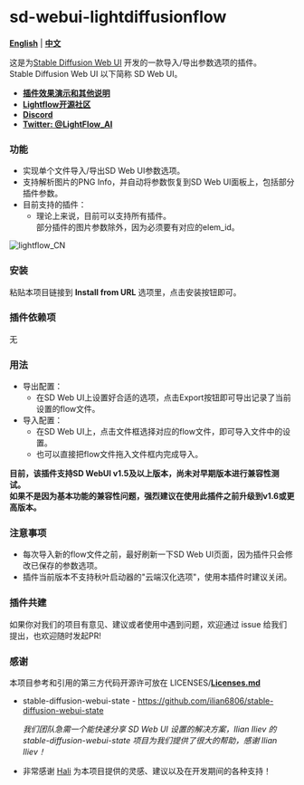 <p float="left">
    <img alt="" src="https://img.shields.io/badge/JavaScript-323330?style=for-the-badge&logo=javascript&logoColor=F7DF1E" />
    <img alt="" src="https://img.shields.io/badge/Python-FFD43B?style=for-the-badge&logo=python&logoColor=blue" />
</p>

# sd-webui-lightdiffusionflow

[**English**](./README.md) | [**中文**](./README_CN.md)

这是为[Stable Diffusion Web UI](https://github.com/AUTOMATIC1111/stable-diffusion-webui) 开发的一款导入/导出参数选项的插件。  
Stable Diffusion Web UI 以下简称 SD Web UI。  
* [**插件效果演示和其他说明**](https://fvkij7wuqx9.feishu.cn/docx/HgZndihraotmmzxFni7cFZISnvb)  
* [**Lightflow开源社区**](https://www.lightflow.ai/)
* [**Discord**](https://discord.gg/CaD4mchHxW)  
* [**Twitter: @LightFlow_AI**](https://twitter.com/LightFlow_AI)  

### 功能

* 实现单个文件导入/导出SD Web UI参数选项。
* 支持解析图片的PNG Info，并自动将参数恢复到SD Web UI面板上，包括部分插件参数。
* 目前支持的插件：
    - 理论上来说，目前可以支持所有插件。  
    部分插件的图片参数除外，因为必须要有对应的elem_id。

![lightflow_CN](https://github.com/Tencent/LightDiffusionFlow/assets/20501414/492f7408-7729-4370-b0f9-c17a80211029)

### 安装

粘贴本项目链接到 **Install from URL** 选项里，点击安装按钮即可。

### 插件依赖项

无

### 用法

* 导出配置：
    - 在SD Web UI上设置好合适的选项，点击Export按钮即可导出记录了当前设置的flow文件。
* 导入配置：
    - 在SD Web UI上，点击文件框选择对应的flow文件，即可导入文件中的设置。
    - 也可以直接把flow文件拖入文件框内完成导入。

**目前，该插件支持SD WebUI v1.5及以上版本，尚未对早期版本进行兼容性测试。**  
**如果不是因为基本功能的兼容性问题，强烈建议在使用此插件之前升级到v1.6或更高版本。**
### 注意事项

* 每次导入新的flow文件之前，最好刷新一下SD Web UI页面，因为插件只会修改已保存的参数选项。
* 插件当前版本不支持秋叶启动器的"云端汉化选项"，使用本插件时建议关闭。

### 插件共建

如果你对我们的项目有意见、建议或者使用中遇到问题，欢迎通过 issue 给我们提出，也欢迎随时发起PR!

### 感谢

本项目参考和引用的第三方代码开源许可放在 LICENSES/[**Licenses.md**](./LICENSES/Licenses.md)

- stable-diffusion-webui-state - https://github.com/ilian6806/stable-diffusion-webui-state

    *我们团队急需一个能快速分享 SD Web UI 设置的解决方案，Ilian Iliev 的 stable-diffusion-webui-state 项目为我们提供了很大的帮助，感谢 Ilian Iliev！*

- 非常感谢 [Hali](https://github.com/ThisHaliHali) 为本项目提供的灵感、建议以及在开发期间的各种支持！
